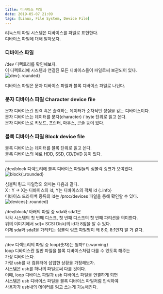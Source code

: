 ```yaml
---
title: 디바이스 파일
date: 2019-05-07 21:09
tags: [Linux, File System, Device File]
---
```

리눅스의 파일 시스템은 디바이스를 파일로 표현한다.  
디바이스 파일에 대해 알아보자.  
<!--more-->
### 디바이스 파일  
/dev 디렉토리를 확인해보자.  
이 디렉토리에 시스템과 연결된 모든 디바이스들이 파일로써 보관되어 있다.  
![dev](https://user-images.githubusercontent.com/17706039/57298930-5de0b880-710e-11e9-82c8-e0f8d392f25a.png){:.rounded}
  
디바이스 파일은 문자 디바이스 파일과 블록 디바이스 파일로 나뉜다.  
### 문자 디바이스 파일  Character device file  
문자 디바이스란 입력 혹은 출력하는 데이터가 순차적인 성질을 갖는 디바이스이다.  
문자 디바이스는 데이터를 문자(character) / byte 단위로 읽고 쓴다.  
문자 디바이스로 키보드, 프린터, 마우스, 콘솔 등이 있다.  
  
### 블록 디바이스 파일 Block device file  
블록 디바이스는 데이터를 블록 단위로 읽고 쓴다.  
블록 디바이스의 예로 HDD, SSD, CD/DVD 등이 있다.  
  
---
  
/dev/block 디렉토리에 블록 디바이스 파일들의 심볼릭 링크가 모여있다.  
![block](https://user-images.githubusercontent.com/17706039/57299838-8c5f9300-7110-11e9-8b2f-99f63307f899.png){:.rounded}
  
심볼릭 링크 파일명의 의미는 다음과 같다.  
X : Y -> X는 디바이스의 id, Y는 디바이스의 객체 id
{:.info}  
디바이스 드라이버 종류의 id는 /proc/devices 파일을 통해 확인할 수 있다.  
![devices](https://user-images.githubusercontent.com/17706039/57311844-60034100-7127-11e9-96ba-a2f6daa96f98.png){:.rounded}
  
/dev/block/ 아래의 파일 중 sda와 sda1은  
각각 시스템의 첫 번째 디스크, 첫 번째 디스크의 첫 번째 파티션을 의미한다.  
위의 이미지에서 sd(= SCSI Disk)의 id가 8임을 알 수 있다.  
이제 sda와 sda1을 가리키는 심볼릭 링크 파일명이 왜 8:0, 8:1인지 알 거 같다.  
  
---
  
/dev 디렉토리의 파일 중 loop(숫자)는 뭘까?
{:.warning}  
loop 디바이스란 일반 파일을 블록 디바이스처럼 다룰 수 있도록 해주는  
가상 디바이스다.  
가령 usb를 내 컴퓨터에 삽입한 상황을 가정해보자.  
시스템은 usb를 하나의 파일로써 다룰 것이다.  
이때, loop 디바이스 파일과 usb 디바이스 파일을 연결하게 되면  
시스템은 usb 디바이스 파일을 블록 디바이스 파일처럼 인식하여  
사용자가 usb내의 데이터를 읽고 쓰는게 가능해진다.